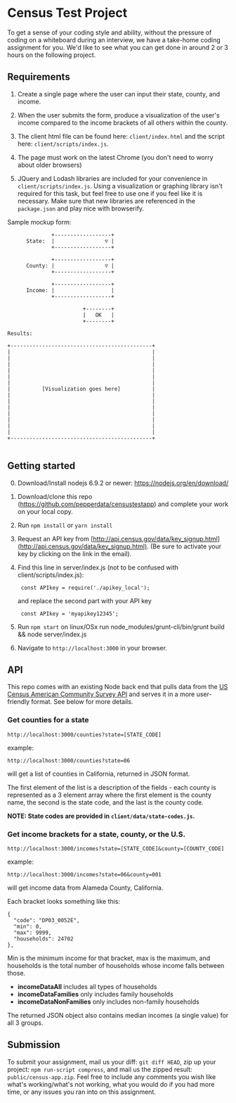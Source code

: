# Census Test Project

To get a sense of your coding style and ability, without the pressure of coding on a whiteboard during an interview, we have a take-home coding assignment for you. We'd like to see what you can get done in around 2 or 3 hours on the following project.

## Requirements
  1) Create a single page where the user can input their state, county, and income.
  
  2) When the user submits the form, produce a visualization of the user's income compared to the income brackets of all others within the county.
  
  3) The client html file can be found here: `client/index.html` and the script here: `client/scripts/index.js`.
  
  4) The page must work on the latest Chrome (you don't need to worry about older browsers)
  
  5) JQuery and Lodash libraries are included for your convenience in `client/scripts/index.js`. Using a visualization or graphing library isn't required for this task, but feel free to use one if you feel like it is necessary. Make sure that new libraries are referenced in the `package.json` and play nice with browserify.


Sample mockup form:

```
              +------------------+
      State:  |                ▽ |
              +------------------+

              +------------------+
      County: |                ▽ |
              +------------------+

              +------------------+
      Income: |                  |
              +------------------+

                        +--------+
                        |   OK   |
                        +--------+

Results:

+---------------------------------------------+
|                                             |
|                                             |
|                                             |
|                                             |
|                                             |
|                                             |
|          [Visualization goes here]          |
|                                             |
|                                             |
|                                             |
|                                             |
|                                             |
|                                             |
|                                             |
+---------------------------------------------+


```


## Getting started
0. Download/Install nodejs 6.9.2 or newer: https://nodejs.org/en/download/
1. Download/clone this repo (https://github.com/pepperdata/censustestapp) and complete your work on your local copy.
2. Run `npm install` or `yarn install`
3. Request an API key from [http://api.census.gov/data/key_signup.html](http://api.census.gov/data/key_signup.html). (Be sure to activate your key by clicking on the link in the email).
4. Find this line in server/index.js (not to be confused with client/scripts/index.js):

        const APIkey = require('./apikey_local');

      and replace the second part with your API key

        const APIkey = 'myapikey12345';

5. Run `npm start` on linux/OSx run node_modules/grunt-cli/bin/grunt build && node server/index.js

6. Navigate to `http://localhost:3000` in your browser.


## API

This repo comes with an existing Node back end that pulls data from the [US Census American Community Survey API](http://api.census.gov/data/2014/acs1/profile.html) and serves it in a more user-friendly format.  See below for more details.

### Get counties for a state
```
http://localhost:3000/counties?state=[STATE_CODE]
```
example:
```
http://localhost:3000/counties?state=06
```
will get a list of counties in California, returned in JSON format.

The first element of the list is a description of the fields - each county is represented as a 3 element array where the first element is the county name, the second is the state code, and the last is the county code.

**NOTE: State codes are provided in `client/data/state-codes.js`.**


### Get income brackets for a state, county, or the U.S.
```
http://localhost:3000/incomes?state=[STATE_CODE]&county=[COUNTY_CODE]
```
example:
```
http://localhost:3000/incomes?state=06&county=001
```
will get income data from Alameda County, California.

Each bracket looks something like this:
```
{
  "code": "DP03_0052E",
  "min": 0,
  "max": 9999,
  "households": 24702
},
```

Min is the minimum income for that bracket, max is the maximum, and households is the total number of households whose income falls between those.

- **incomeDataAll** includes all types of households
- **incomeDataFamilies** only includes family households
- **incomeDataNonFamilies** only includes non-family households

The returned JSON object also contains median incomes (a single value) for all 3 groups.

## Submission

To submit your assignment, mail us your diff: `git diff HEAD`, zip up your project: `npm run-script compress`, and mail us the zipped result: `public/census-app.zip`. Feel free to include any comments you wish like what's working/what's not working, what you would do if you had more time, or any issues you ran into on this assignment.
